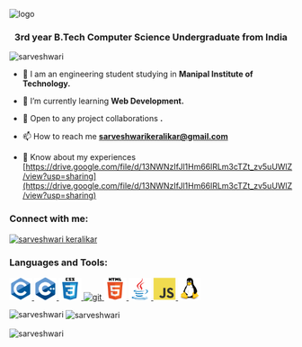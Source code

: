 
![logo](https://github.com/Sarveshwari/Sarveshwari/blob/main/github%20banner.gif)

<h3 align="center">3rd year B.Tech Computer Science Undergraduate from India</h3>


<p align="left"> <img src="https://komarev.com/ghpvc/?username=sarveshwari&label=Profile%20views&color=0e75b6&style=flat" alt="sarveshwari" /> </p>

- 🔭 I am an engineering student studying in **Manipal Institute of Technology.**

- 🌱 I’m currently learning **Web Development.**

- 🤝 Open to any project collaborations **.**

- 📫 How to reach me **sarveshwarikeralikar@gmail.com**

- 📄 Know about my experiences [https://drive.google.com/file/d/13NWNzIfJl1Hm66lRLm3cTZt_zv5uUWlZ/view?usp=sharing](https://drive.google.com/file/d/13NWNzIfJl1Hm66lRLm3cTZt_zv5uUWlZ/view?usp=sharing)

<h3 align="left">Connect with me:</h3>
<p align="left">
<a href="https://linkedin.com/in/sarveshwari keralikar" target="blank"><img align="center" src="https://raw.githubusercontent.com/rahuldkjain/github-profile-readme-generator/master/src/images/icons/Social/linked-in-alt.svg" alt="sarveshwari keralikar" height="30" width="40" /></a>
</p>

<h3 align="left">Languages and Tools:</h3>
<p align="left"> <a href="https://www.cprogramming.com/" target="_blank" rel="noreferrer"> <img src="https://raw.githubusercontent.com/devicons/devicon/master/icons/c/c-original.svg" alt="c" width="40" height="40"/> </a> <a href="https://www.w3schools.com/cpp/" target="_blank" rel="noreferrer"> <img src="https://raw.githubusercontent.com/devicons/devicon/master/icons/cplusplus/cplusplus-original.svg" alt="cplusplus" width="40" height="40"/> </a> <a href="https://www.w3schools.com/css/" target="_blank" rel="noreferrer"> <img src="https://raw.githubusercontent.com/devicons/devicon/master/icons/css3/css3-original-wordmark.svg" alt="css3" width="40" height="40"/> </a> <a href="https://git-scm.com/" target="_blank" rel="noreferrer"> <img src="https://www.vectorlogo.zone/logos/git-scm/git-scm-icon.svg" alt="git" width="40" height="40"/> </a> <a href="https://www.w3.org/html/" target="_blank" rel="noreferrer"> <img src="https://raw.githubusercontent.com/devicons/devicon/master/icons/html5/html5-original-wordmark.svg" alt="html5" width="40" height="40"/> </a> <a href="https://www.java.com" target="_blank" rel="noreferrer"> <img src="https://raw.githubusercontent.com/devicons/devicon/master/icons/java/java-original.svg" alt="java" width="40" height="40"/> </a> <a href="https://developer.mozilla.org/en-US/docs/Web/JavaScript" target="_blank" rel="noreferrer"> <img src="https://raw.githubusercontent.com/devicons/devicon/master/icons/javascript/javascript-original.svg" alt="javascript" width="40" height="40"/> </a> <a href="https://www.linux.org/" target="_blank" rel="noreferrer"> <img src="https://raw.githubusercontent.com/devicons/devicon/master/icons/linux/linux-original.svg" alt="linux" width="40" height="40"/> </a> </p>

<p><img align="left" src="https://github-readme-stats.vercel.app/api/top-langs?username=sarveshwari&show_icons=true&locale=en&layout=compact" alt="sarveshwari" /></p>

<p>&nbsp;<img align="center" src="https://github-readme-stats.vercel.app/api?username=sarveshwari&show_icons=true&locale=en" alt="sarveshwari" /></p>

<p><img align="center" src="https://github-readme-streak-stats.herokuapp.com/?user=sarveshwari&" alt="sarveshwari" /></p>
